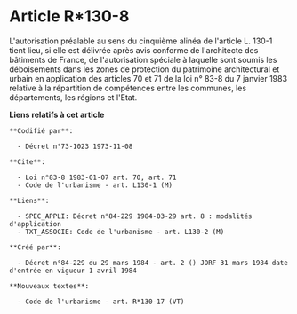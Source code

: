 # Article R*130-8

L'autorisation préalable au sens du cinquième alinéa de l'article L. 130-1 tient lieu, si elle est délivrée après avis
conforme de l'architecte des bâtiments de France, de l'autorisation spéciale à laquelle sont soumis les déboisements dans les
zones de protection du patrimoine architectural et urbain en application des articles 70 et 71 de la loi n° 83-8 du 7 janvier
1983 relative à la répartition de compétences entre les communes, les départements, les régions et l'Etat.

**Liens relatifs à cet article**

	**Codifié par**:

	  - Décret n°73-1023 1973-11-08

	**Cite**:

	  - Loi n°83-8 1983-01-07 art. 70, art. 71
	  - Code de l'urbanisme - art. L130-1 (M)

	**Liens**:

	  - SPEC_APPLI: Décret n°84-229 1984-03-29 art. 8 : modalités d'application
	  - TXT_ASSOCIE: Code de l'urbanisme - art. L130-2 (M)

	**Créé par**:

	  - Décret n°84-229 du 29 mars 1984 - art. 2 () JORF 31 mars 1984 date d'entrée en vigueur 1 avril 1984

	**Nouveaux textes**:

	  - Code de l'urbanisme - art. R*130-17 (VT)
